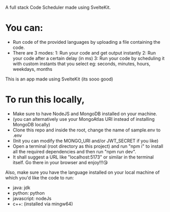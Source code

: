 A full stack Code Scheduler made using SvelteKit.

# You can:

- Run code of the provided languages by uploading a file containing the code.
- There are 3 modes:
  1: Run your code and get output instantly
  2: Run your code after a certain delay (in ms)
  3: Run your code by scheduling it with custom instants that you select
  eg: seconds, minutes, hours, weekdays, months

This is an app made using SvelteKit (its sooo good)

# To run this locally,

- Make sure to have NodeJS and MongoDB installed on your machine.
- (you can alternatively use your MongoAtlas URI instead of installing MongoDB locally)
- Clone this repo and inside the root, change the name of sample.env to .env
- (Init you can modify the MONGO_URI and/or JWT_SECRET if you like)
- Open a terminal (root directory as this project) and run "npm i" to install all the required dependencies and then run "npm run dev".
- It shall suggest a URL like "localhost:5173" or similar in the terminal itself. Go there in your browser and enjoy!!!😘

Also, make sure you have the language installed on your local machine of which you'd like the code to run: 
- java: jdk
- python: python
- javascript: nodeJs
- c++: (installed via mingw64)
